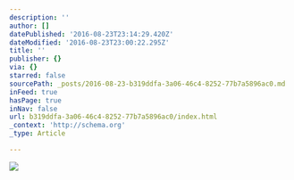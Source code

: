 ```yaml
---
description: ''
author: []
datePublished: '2016-08-23T23:14:29.420Z'
dateModified: '2016-08-23T23:00:22.295Z'
title: ''
publisher: {}
via: {}
starred: false
sourcePath: _posts/2016-08-23-b319ddfa-3a06-46c4-8252-77b7a5896ac0.md
inFeed: true
hasPage: true
inNav: false
url: b319ddfa-3a06-46c4-8252-77b7a5896ac0/index.html
_context: 'http://schema.org'
_type: Article

---
```

![](https://the-grid-user-content.s3-us-west-2.amazonaws.com/d0969f47-9cf8-4230-b7e5-7a32e840f433.jpg)